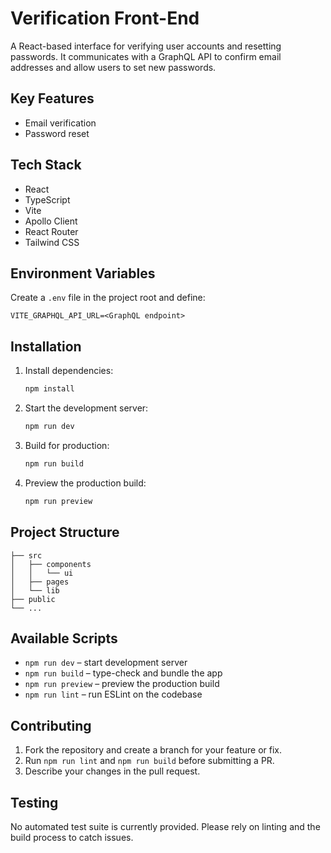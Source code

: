 # Verification Front-End

A React-based interface for verifying user accounts and resetting passwords. It communicates with a GraphQL API to confirm email addresses and allow users to set new passwords.

## Key Features
- Email verification
- Password reset

## Tech Stack
- React
- TypeScript
- Vite
- Apollo Client
- React Router
- Tailwind CSS

## Environment Variables
Create a `.env` file in the project root and define:

```
VITE_GRAPHQL_API_URL=<GraphQL endpoint>
```

## Installation
1. Install dependencies:
   ```bash
   npm install
   ```
2. Start the development server:
   ```bash
   npm run dev
   ```
3. Build for production:
   ```bash
   npm run build
   ```
4. Preview the production build:
   ```bash
   npm run preview
   ```

## Project Structure
```
├── src
│   ├── components
│   │   └── ui
│   ├── pages
│   └── lib
├── public
└── ...
```

## Available Scripts
- `npm run dev` – start development server
- `npm run build` – type-check and bundle the app
- `npm run preview` – preview the production build
- `npm run lint` – run ESLint on the codebase

## Contributing
1. Fork the repository and create a branch for your feature or fix.
2. Run `npm run lint` and `npm run build` before submitting a PR.
3. Describe your changes in the pull request.

## Testing
No automated test suite is currently provided. Please rely on linting and the build process to catch issues.

